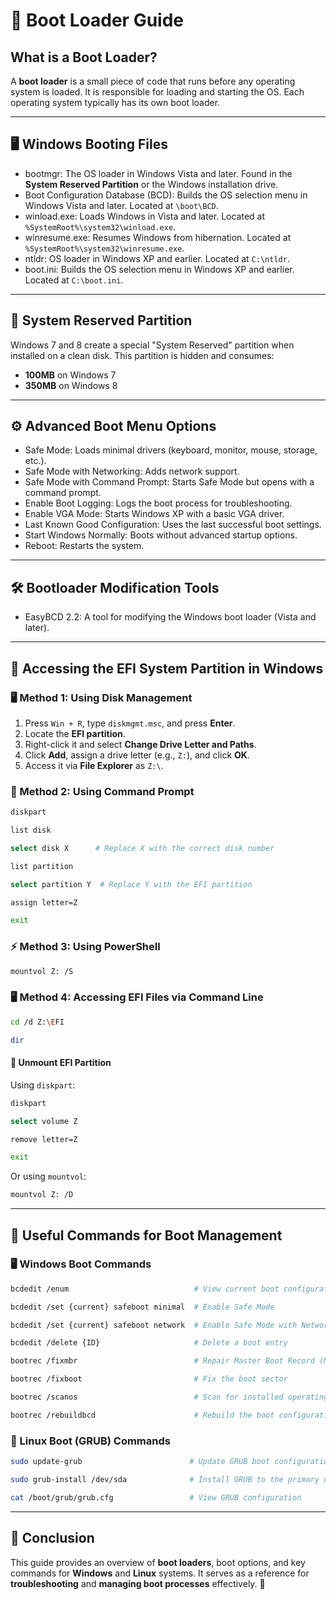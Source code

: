 # 🚀 Boot Loader Guide

##  What is a Boot Loader?
A **boot loader** is a small piece of code that runs before any operating system is loaded. It is responsible for loading and starting the OS. Each operating system typically has its own boot loader.

---

## 🖥️ Windows Booting Files

-  bootmgr: The OS loader in Windows Vista and later. Found in the **System Reserved Partition** or the Windows installation drive.
-  Boot Configuration Database (BCD): Builds the OS selection menu in Windows Vista and later. Located at `\boot\BCD`.
-  winload.exe: Loads Windows in Vista and later. Located at `%SystemRoot%\system32\winload.exe`.
-  winresume.exe: Resumes Windows from hibernation. Located at `%SystemRoot%\system32\winresume.exe`.
-  ntldr: OS loader in Windows XP and earlier. Located at `C:\ntldr`.
-  boot.ini: Builds the OS selection menu in Windows XP and earlier. Located at `C:\boot.ini`.

---

## 💾 System Reserved Partition
Windows 7 and 8 create a special "System Reserved" partition when installed on a clean disk. This partition is hidden and consumes:
- **100MB** on Windows 7
- **350MB** on Windows 8

---

## ⚙️ Advanced Boot Menu Options

-  Safe Mode: Loads minimal drivers (keyboard, monitor, mouse, storage, etc.).
-  Safe Mode with Networking: Adds network support.
-  Safe Mode with Command Prompt: Starts Safe Mode but opens with a command prompt.
-  Enable Boot Logging: Logs the boot process for troubleshooting.
-  Enable VGA Mode: Starts Windows XP with a basic VGA driver.
-  Last Known Good Configuration: Uses the last successful boot settings.
-  Start Windows Normally: Boots without advanced startup options.
-  Reboot: Restarts the system.

---

## 🛠️ Bootloader Modification Tools

-  EasyBCD 2.2: A tool for modifying the Windows boot loader (Vista and later).

---

## 🔑 Accessing the EFI System Partition in Windows

### 🖥️ Method 1: Using Disk Management
1. Press `Win + R`, type `diskmgmt.msc`, and press **Enter**.
2. Locate the **EFI partition**.
3. Right-click it and select **Change Drive Letter and Paths**.
4. Click **Add**, assign a drive letter (e.g., `Z:`), and click **OK**.
5. Access it via **File Explorer** as `Z:\`.

### 🏁 Method 2: Using Command Prompt
```sh
diskpart
```
```sh
list disk
```
```sh
select disk X      # Replace X with the correct disk number
```
```sh
list partition
```
```sh
select partition Y  # Replace Y with the EFI partition
```
```sh
assign letter=Z
```
```sh
exit
```

### ⚡ Method 3: Using PowerShell
```sh
mountvol Z: /S
```

### 🖥️ Method 4: Accessing EFI Files via Command Line
```sh
cd /d Z:\EFI
```
```sh
dir
```

#### 🔄 Unmount EFI Partition
Using `diskpart`:
```sh
diskpart
```
```sh
select volume Z
```
```sh
remove letter=Z
```
```sh
exit
```
Or using `mountvol`:
```sh
mountvol Z: /D
```

---

## 🔧 Useful Commands for Boot Management

### 🖥️ Windows Boot Commands
```sh
bcdedit /enum                            # View current boot configuration
```
```sh
bcdedit /set {current} safeboot minimal  # Enable Safe Mode  
```
```sh
bcdedit /set {current} safeboot network  # Enable Safe Mode with Networking  
```
```sh
bcdedit /delete {ID}                     # Delete a boot entry  
```
```sh
bootrec /fixmbr                          # Repair Master Boot Record (MBR)  
```
```sh
bootrec /fixboot                         # Fix the boot sector  
```
```sh
bootrec /scanos                          # Scan for installed operating systems  
```
```sh
bootrec /rebuildbcd                      # Rebuild the boot configuration data  
```

### 🐧 Linux Boot (GRUB) Commands
```sh
sudo update-grub                        # Update GRUB boot configuration  
```
```sh
sudo grub-install /dev/sda              # Install GRUB to the primary disk  
```
```sh
cat /boot/grub/grub.cfg                 # View GRUB configuration  
```

---

## 📌 Conclusion
This guide provides an overview of **boot loaders**, boot options, and key commands for **Windows** and **Linux** systems. It serves as a reference for **troubleshooting** and **managing boot processes** effectively. 🚀
